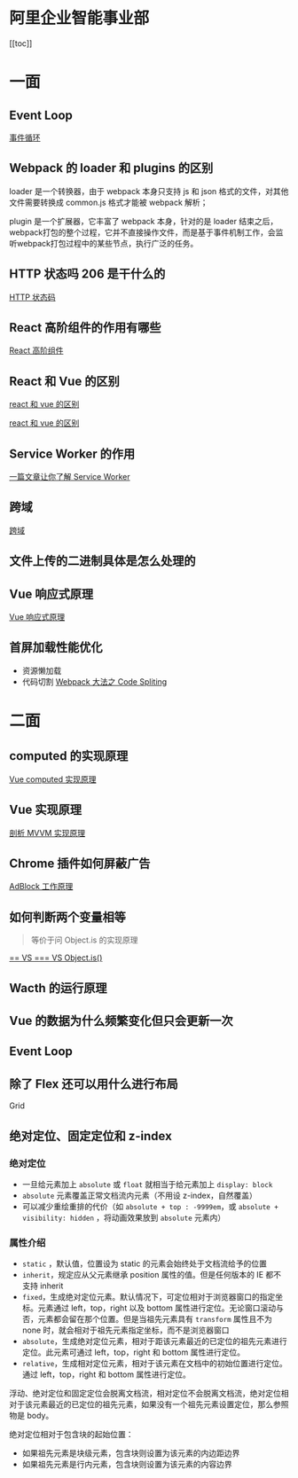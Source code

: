 # 阿里企业智能事业部
[[toc]]
# 一面

## Event Loop

[事件循环](https://github.com/i-want-offer/FE-Interview-questions/blob/master/JS/%E4%BA%8B%E4%BB%B6%E5%BE%AA%E7%8E%AF.md)

## Webpack 的 loader 和 plugins 的区别

loader 是一个转换器，由于 webpack 本身只支持 js 和 json 格式的文件，对其他文件需要转换成 common.js 格式才能被 webpack 解析；

plugin 是一个扩展器，它丰富了 webpack 本身，针对的是 loader 结束之后，webpack打包的整个过程，它并不直接操作文件，而是基于事件机制工作，会监听webpack打包过程中的某些节点，执行广泛的任务。

## HTTP 状态吗 206 是干什么的

[HTTP 状态码](https://github.com/LaamGinghong/FE-Interview-questions/blob/master/HTTP/HTTP%20%E7%8A%B6%E6%80%81%E7%A0%81.md)

## React 高阶组件的作用有哪些

[React 高阶组件](https://zh-hans.reactjs.org/docs/higher-order-components.html)

## React 和 Vue 的区别

[react 和 vue 的区别](https://juejin.im/post/5b8b56e3f265da434c1f5f76)

[react 和 vue 的区别](https://github.com/i-want-offer/FE-Interview-questions/blob/master/%E6%A1%86%E6%9E%B6/Vue%E5%92%8CReact%E7%9A%84%E5%8C%BA%E5%88%AB.md)

## Service Worker 的作用

[一篇文章让你了解 Service Worker](https://juejin.im/entry/58b6e6eaac502e006cfa2988)

## 跨域

[跨域](https://github.com/i-want-offer/FE-Interview-questions/blob/master/%E5%89%8D%E5%90%8E%E7%AB%AF%E9%80%9A%E4%BF%A1/%E8%B7%A8%E5%9F%9F.md)

## 文件上传的二进制具体是怎么处理的

## Vue 响应式原理

[Vue 响应式原理](https://cn.vuejs.org/v2/guide/reactivity.html)

## 首屏加载性能优化

*   资源懒加载
*   代码切割 [Webpack 大法之 Code Spliting](https://zhuanlan.zhihu.com/p/26710831)

# 二面

## computed 的实现原理

[Vue computed 实现原理](https://juejin.im/post/5afbfce56fb9a07ac0226f21)

## Vue 实现原理

[剖析 MVVM 实现原理](https://github.com/DMQ/mvvm)

## Chrome 插件如何屏蔽广告

[AdBlock 工作原理](https://blog.csdn.net/cteng/article/details/42681299)

## 如何判断两个变量相等

>   等价于问 Object.is 的实现原理

[== VS === VS Object.is()](https://github.com/LaamGinghong/FE-Interview-questions/blob/master/JS/%3D%3D%20vs%20%3D%3D%3D%20vs%20Object.is().md)

## Wacth 的运行原理

## Vue 的数据为什么频繁变化但只会更新一次

## Event Loop

## 除了 Flex 还可以用什么进行布局

Grid

## 绝对定位、固定定位和 z-index

### 绝对定位

*   一旦给元素加上 `absolute` 或 `float` 就相当于给元素加上 `display: block`
*   `absolute` 元素覆盖正常文档流内元素（不用设 z-index，自然覆盖）
*   可以减少重绘重排的代价（如 `absolute + top : -9999em`，或 `absolute + visibility: hidden` ，将动画效果放到 `absolute` 元素内）

### 属性介绍

*   `static` ，默认值，位置设为 static 的元素会始终处于文档流给予的位置
*   `inherit`，规定应从父元素继承 position 属性的值。但是任何版本的 IE 都不支持 inherit
*   `fixed`，生成绝对定位元素。默认情况下，可定位相对于浏览器窗口的指定坐标。元素通过 left，top，right 以及 bottom 属性进行定位。无论窗口滚动与否，元素都会留在那个位置。但是当祖先元素具有 `transform` 属性且不为 none 时，就会相对于祖先元素指定坐标，而不是浏览器窗口
*   `absolute`，生成绝对定位元素，相对于距该元素最近的已定位的祖先元素进行定位。此元素可通过 left，top，right 和 bottom 属性进行定位。
*   `relative`，生成相对定位元素，相对于该元素在文档中的初始位置进行定位。通过 left，top，right 和 bottom 属性进行定位。

浮动、绝对定位和固定定位会脱离文档流，相对定位不会脱离文档流，绝对定位相对于该元素最近的已定位的祖先元素，如果没有一个祖先元素设置定位，那么参照物是 body。

绝对定位相对于包含块的起始位置：

*   如果祖先元素是块级元素，包含块则设置为该元素的内边距边界
*   如果祖先元素是行内元素，包含块则设置为该元素的内容边界

